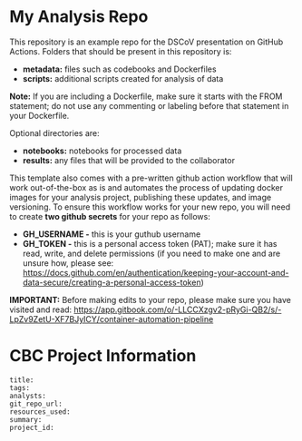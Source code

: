 # My Analysis Repo 

This repository is an example repo for the DSCoV presentation on GitHub Actions. Folders that should be present in this repository is:

 * **metadata:** files such as codebooks and Dockerfiles 
 * **scripts:** additional scripts created for analysis of data 

**Note:** If you are including a Dockerfile, make sure it starts with the FROM statement; do not use any commenting or labeling before that statement in your Dockerfile. 

Optional directories are:

 * **notebooks:** notebooks for processed data
 * **results:** any files that will be provided to the collaborator

This template also comes with a pre-written github action workflow that will work out-of-the-box as is and automates the process of updating docker images for your analysis project, publishing these updates, and image versioning. To ensure this workflow works for your new repo, you will need to create **two github secrets** for your repo as follows:

* **GH_USERNAME -** this is your guthub username
* **GH_TOKEN -** this is a personal access token (PAT); make sure it has read, write, and delete permissions (if you need to make one and are unsure how, please see:  https://docs.github.com/en/authentication/keeping-your-account-and-data-secure/creating-a-personal-access-token) 

**IMPORTANT:** Before making edits to your repo, please make sure you have visited and read: https://app.gitbook.com/o/-LLCCXzgv2-pRyGi-QB2/s/-LpZv9ZetU-XF7BJyICY/container-automation-pipeline

# CBC Project Information

```
title:
tags:
analysts:
git_repo_url:
resources_used:
summary:
project_id:
```
